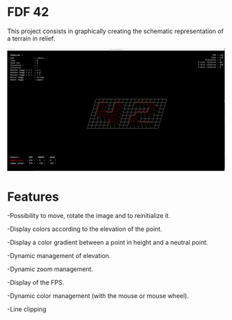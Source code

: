 # FDF 42
This project consists in graphically creating the schematic representation of a terrain in relief.

![screenshot](/fdf/screens/fdf_42.tiff?raw=true)

# Features

-Possibility to move, rotate the image and to reinitialize it.

-Display colors according to the elevation of the point.

-Display a color gradient between a point in height and a neutral point.

-Dynamic management of elevation.

-Dynamic zoom management.

-Display of the FPS.

-Dynamic color management (with the mouse or mouse wheel).

-Line clipping
